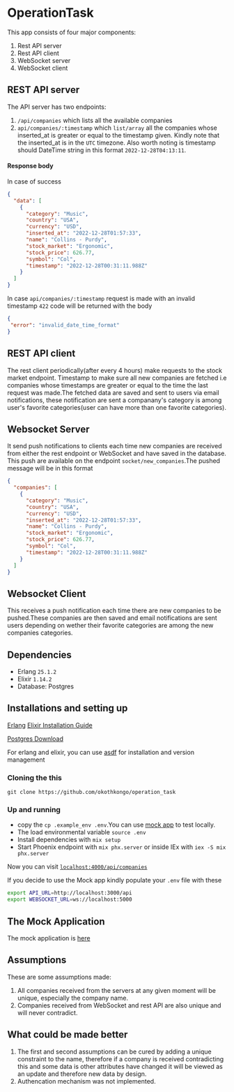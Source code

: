 # OperationTask
This app consists of four major components:
1. Rest API server
2. Rest API client
3. WebSocket server
4. WebSocket client

## REST API server

The API server has two endpoints:

1. `/api/companies` which lists all the available companies
2. `api/companies/:timestamp` which `list/array` all the companies whose inserted_at is greater or equal to the timestamp given. Kindly note that the inserted_at is in the `UTC` timezone. Also worth noting is timestamp should DateTime string in this format `2022-12-28T04:13:11`.

####  Response body 
In case of success
```json
{
  "data": [
    {
      "category": "Music",
      "country": "USA",
      "currency": "USD",
      "inserted_at": "2022-12-28T01:57:33",
      "name": "Collins - Purdy",
      "stock_market": "Ergonomic",
      "stock_price": 626.77,
      "symbol": "Col",
      "timestamp": "2022-12-28T00:31:11.988Z"
    }
  ]
}
```

In case `api/companies/:timestamp` request is made with an invalid timestamp `422` code will be returned with the body
 ```json
 {
  "error": "invalid_date_time_format"
}
 ```

## REST API client

The rest client periodically(after every 4 hours) make requests to the stock market endpoint. Timestamp to make sure all new companies are fetched i.e companies whose timestamps are greater or equal to the time the last request was made.The fetched data are saved and sent to users via email notifications, these notification are sent a companany's category is among user's favorite categories(user can have more than one favorite categories).


## Websocket Server
It  send push notifications to clients each time new companies are received from either the rest endpoint or WebSocket and have saved in the database.
This push are available on the endpoint  `socket/new_companies`.The pushed message will be in this format

```json
{
  "companies": [
    {
      "category": "Music",
      "country": "USA",
      "currency": "USD",
      "inserted_at": "2022-12-28T01:57:33",
      "name": "Collins - Purdy",
      "stock_market": "Ergonomic",
      "stock_price": 626.77,
      "symbol": "Col",
      "timestamp": "2022-12-28T00:31:11.988Z"
    }
  ]
}
```

##  Websocket Client
This receives a push notification each time there are new companies to be pushed.These companies are then saved and email notifications are sent users depending on wether their favorite categories are among the new companies categories.

## Dependencies
- Erlang `25.1.2`
- Elixir  `1.14.2`
- Database: Postgres

## Installations and setting up

[Erlang](https://www.erlang.org/downloads)
[Elixir Installation Guide](https://elixir-lang.org/install.html)

[Postgres Download](https://www.postgresql.org/download/)

For erlang and elixir, you can use [asdf](https://asdf-vm.com/guide/getting-started.html) for installation and version management

 ### Cloning the this 

`git clone https://github.com/okothkongo/operation_task`

### Up and running 

  * copy the `cp .example_env .env`.You can use [mock app](https://github.com/okothkongo/mock_stock_provider_and_client) to test locally.
  * The load environmental variable `source .env`
  * Install dependencies with `mix setup`
  * Start Phoenix endpoint with `mix phx.server` or inside IEx with `iex -S mix phx.server`

Now you can visit [`localhost:4000/api/companies`](http://localhost:4000/api/companies) 

If you decide to use the Mock app kindly populate your `.env` file with these
```bash
export API_URL=http://localhost:3000/api
export WEBSOCKET_URL=ws://localhost:5000
```
## The Mock Application
The mock application is [here](https://github.com/okothkongo/mock_stock_provider_and_client)

## Assumptions
These are some assumptions made:
1. All companies received from the servers at any given moment will be unique, especially the company name.
2. Companies received from WebSocket and rest API are also unique and will never contradict.

## What could be made better
1. The first and second assumptions can be cured by adding a unique constraint to the name, therefore if a company is received contradicting this and some data is other attributes have changed it will be viewed as an update and therefore new data by design.
2. Authencation mechanism was not implemented.
